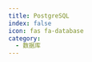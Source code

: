 ```yaml
---
title: PostgreSQL
index: false
icon: fas fa-database
category:
  - 数据库
---
```


<div class="catalog-display-container">
  <Catalog hideHeading />
</div>
